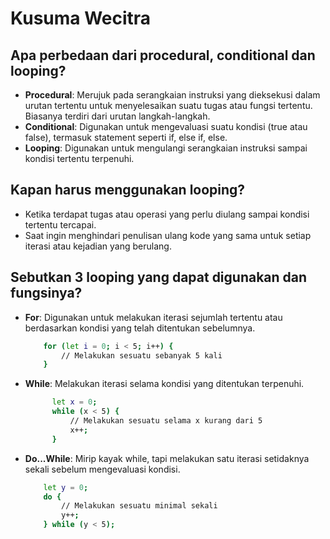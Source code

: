 # Kusuma Wecitra

## Apa perbedaan dari procedural, conditional dan looping?
- **Procedural**: Merujuk pada serangkaian instruksi yang dieksekusi dalam urutan tertentu untuk menyelesaikan suatu tugas atau fungsi tertentu. Biasanya terdiri dari urutan langkah-langkah.
- **Conditional**: Digunakan untuk mengevaluasi suatu kondisi (true atau false), termasuk statement seperti if, else if, else.
- **Looping**: Digunakan untuk mengulangi serangkaian instruksi sampai kondisi tertentu terpenuhi.

## Kapan harus menggunakan looping?
- Ketika terdapat tugas atau operasi yang perlu diulang sampai kondisi tertentu tercapai.
- Saat ingin menghindari penulisan ulang kode yang sama untuk setiap iterasi atau kejadian yang berulang.

## Sebutkan 3 looping yang dapat digunakan dan fungsinya?
- **For**: Digunakan untuk melakukan iterasi sejumlah tertentu atau berdasarkan kondisi yang telah ditentukan sebelumnya.
    ```bash
        for (let i = 0; i < 5; i++) {
            // Melakukan sesuatu sebanyak 5 kali
        }
    ```
- **While**: Melakukan iterasi selama kondisi yang ditentukan terpenuhi.
  ```bash
        let x = 0;
        while (x < 5) {
            // Melakukan sesuatu selama x kurang dari 5
            x++;
        }
    ```
- **Do...While**: Mirip kayak while, tapi melakukan satu iterasi setidaknya sekali sebelum mengevaluasi kondisi.
    ```bash
        let y = 0;
        do {
            // Melakukan sesuatu minimal sekali
            y++;
        } while (y < 5);
    ```